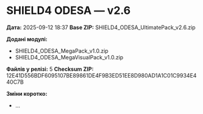 # SHIELD4 ODESA — v2.6

**Дата:** 2025-09-12 18:37
**Base ZIP:** SHIELD4_ODESA_UltimatePack_v2.6.zip

**Додані модулі:**
- SHIELD4_ODESA_MegaPack_v1.0.zip
- SHIELD4_ODESA_MegaVisualPack_v1.0.zip

**Файлів у релізі:** 5
**Checksum ZIP:** 12E41D556BDF6095107BE89861DE4F9B3ED51EE8D980AD1A1C01C9934E440C7B

**Зміни коротко:**
- …

